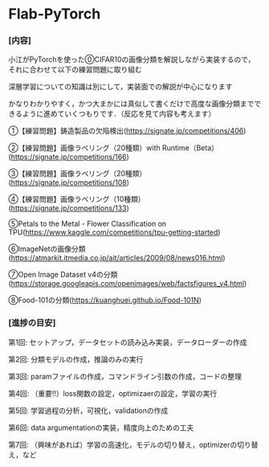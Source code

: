 # Flab-PyTorch

### [内容]
小江がPyTorchを使った⓪CIFAR10の画像分類を解説しながら実装するので，それに合わせて以下の練習問題に取り組む

深層学習についての知識は別にして，実装面での解説が中心になります

かなりわかりやすく，かつ大まかには真似して書くだけで高度な画像分類までできるように進めていくつもりです．（反応を見て内容も考えます）

①【練習問題】鋳造製品の欠陥検出(https://signate.jp/competitions/406)

②【練習問題】画像ラベリング（20種類）with Runtime（Beta）(https://signate.jp/competitions/166)

③【練習問題】画像ラベリング（20種類）(https://signate.jp/competitions/108)

④【練習問題】画像ラベリング（10種類）(https://signate.jp/competitions/133)

⑤Petals to the Metal - Flower Classification on TPU(https://www.kaggle.com/competitions/tpu-getting-started)

⑥ImageNetの画像分類(https://atmarkit.itmedia.co.jp/ait/articles/2009/08/news016.html)

⑦Open Image Dataset v4の分類(https://storage.googleapis.com/openimages/web/factsfigures_v4.html)

⑧Food-101の分類(https://kuanghuei.github.io/Food-101N)

### [進捗の目安]

第1回: セットアップ，データセットの読み込み実装，データローダーの作成

第2回: 分類モデルの作成，推論のみの実行

第3回: paramファイルの作成，コマンドライン引数の作成，コードの整理

第4回: （重要!!）loss関数の設定，optimizaerの設定，学習の実行

第5回: 学習過程の分析，可視化，validationの作成

第6回: data argumentationの実装，精度向上のための工夫

第7回: （興味があれば）学習の高速化，モデルの切り替え，optimizerの切り替え，など 

